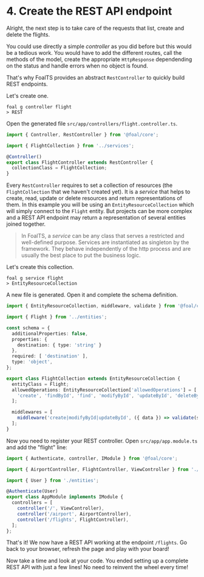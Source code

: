 # 4. Create the REST API endpoint

Alright, the next step is to take care of the requests that list, create and delete the flights.

You could use directly a simple *controller* as you did before but this would be a tedious work. You would have to add the different routes, call the methods of the model, create the appropriate `HttpResponse` dependending on the status and handle errors when no object is found.

That's why FoalTS provides an abstract `RestController` to quickly build REST endpoints.

Let's create one.

```shell
foal g controller flight
> REST
```

Open the generated file `src/app/controllers/flight.controller.ts`.

```typescript
import { Controller, RestController } from '@foal/core';

import { FlightCollection } from '../services';

@Controller()
export class FlightController extends RestController {
  collectionClass = FlightCollection;
}
```

Every `RestController` requires to set a collection of resources (the `FlightCollection` that we haven't created yet). It is a *service* that helps to create, read, update or delete resources and return representations of them. In this example you will be using an `EntityResourceCollection` which will simply connect to the `Flight` entity. But projects can be more complex and a REST API endpoint may return a representation of several entities joined together.

> In FoalTS, a *service* can be any class that serves a restricted and well-defined purpose. Services are instantiated as singleton by the framework. They behave independently of the http process and are usually the best place to put the business logic.

Let's create this collection.

```shell
foal g service flight
> EntityResourceCollection
```

A new file is generated. Open it and complete the schema definition.

```typescript
import { EntityResourceCollection, middleware, validate } from '@foal/core';

import { Flight } from '../entities';

const schema = {
  additionalProperties: false,
  properties: {
    destination: { type: 'string' }
  },
  required: [ 'destination' ],
  type: 'object',
};

export class FlightCollection extends EntityResourceCollection {
  entityClass = Flight;
  allowedOperations: EntityResourceCollection['allowedOperations'] = [
    'create', 'findById', 'find', 'modifyById', 'updateById', 'deleteById'
  ];

  middlewares = [
    middleware('create|modifyById|updateById', ({ data }) => validate(schema, data))
  ];
}

```

Now you need to register your REST controller. Open `src/app/app.module.ts` and add the "flight" line:

```typescript
import { Authenticate, controller, IModule } from '@foal/core';

import { AirportController, FlightController, ViewController } from './controllers';

import { User } from './entities';

@Authenticate(User)
export class AppModule implements IModule {
  controllers = [
    controller('/', ViewController),
    controller('/airport', AirportController),
    controller('/flights', FlightController),
  ];
};

```

That's it! We now have a REST API working at the endpoint `/flights`. Go back to your browser, refresh the page and play with your board!

Now take a time and look at your code. You ended setting up a complete REST API with just a few lines! No need to reinvent the wheel every time!
